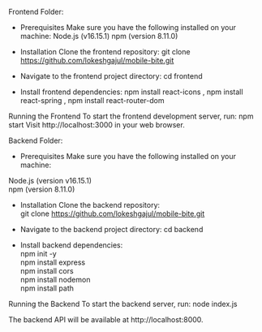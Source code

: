 Frontend Folder: 
* Prerequisites
Make sure you have the following installed on your machine:
Node.js (v16.15.1)
npm (version 8.11.0)

* Installation
Clone the frontend repository:
git clone https://github.com/lokeshgajul/mobile-bite.git

* Navigate to the frontend project directory:
cd frontend

* Install frontend dependencies:
npm install react-icons ,
npm install react-spring ,
npm install react-router-dom 

Running the Frontend
To start the frontend development server, run:
npm start
Visit http://localhost:3000 in your web browser.


Backend Folder:
* Prerequisites
Make sure you have the following installed on your machine:

Node.js (version v16.15.1)  
npm (version 8.11.0)


* Installation
Clone the backend repository:  
git clone https://github.com/lokeshgajul/mobile-bite.git

* Navigate to the backend project directory:
cd backend

* Install backend dependencies:  
npm init -y   
npm install express  
npm install cors  
npm install nodemon   
npm install path  

Running the Backend
To start the backend server, run:
node index.js  

The backend API will be available at http://localhost:8000.
